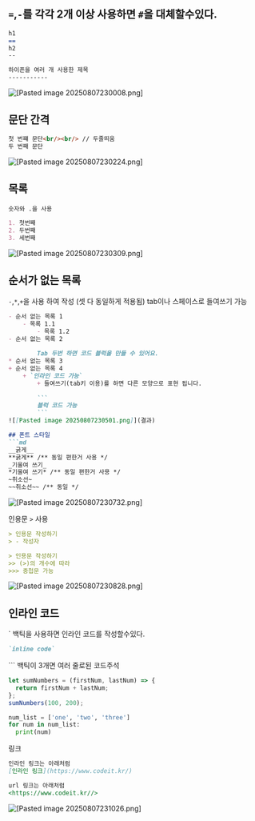 ## `=`,`-`를 각각 2개 이상 사용하면 `#`을 대체할수있다.

```markdown
h1
==
h2
--

하이픈을 여러 개 사용한 제목
-----------
```
![[Pasted image 20250807230008.png]](결과)

## 문단 간격
```markdown
첫 번쨰 문단<br/><br/> // 두줄띄움
두 번째 문단
```
![[Pasted image 20250807230224.png]](결과)

## 목록
`숫자와 .을 사용`
```markdown
1. 첫번째
2. 두번째
3. 세번째
```
![[Pasted image 20250807230309.png]](결과)

## 순서가 없는 목록
`-`,`*`,`+`을 사용 하여 작성 (셋 다 동일하게 적용됨)
tab이나 스페이스로 들여쓰기 가능
```Markdown
- 순서 없는 목록 1
    - 목록 1.1
        - 목록 1.2
- 순서 없는 목록 2
        
        Tab 두번 하면 코드 블럭을 만들 수 있어요.
* 순서 없는 목록 3
+ 순서 없는 목록 4
    + `인라인 코드 가능`
        + 들여쓰기(tab키 이용)를 하면 다른 모양으로 표현 됩니다.
        
        ```　
        블럭 코드 가능
        ```
![[Pasted image 20250807230501.png]](결과)

## 폰트 스타일
```md
__굵게__
**굵게** /** 동일 편한거 사용 */
_기울여 쓰기_
*기울여 쓰기* /** 동일 편한거 사용 */
~취소선~
~~취소선~~ /** 동일 */
```
![[Pasted image 20250807230732.png]](결과)

인용문 `>` 사용
```markdown
> 인용문 작성하기
> - 작성자

> 인용문 작성하기
>> (>)의 개수에 따라
>>> 중첩문 가능
```
![[Pasted image 20250807230828.png]](결과)

## 인라인 코드
\` 백틱을 사용하면 인라인 코드를 작성할수있다.
```md
`inline code`
```
\`\`\` 백틱이 3개면 여러 줄로된 코드주석
```javascript
let sumNumbers = (firstNum, lastNum) => {
  return firstNum + lastNum;
};
sumNumbers(100, 200);
```
```python
num_list = ['one', 'two', 'three']
for num in num_list:
  print(num) 
```

링크
```md
인라인 링크는 아래처럼
[인라인 링크](https://www.codeit.kr/)

url 링크는 아래처럼
<https://www.codeit.kr//>

```
![[Pasted image 20250807231026.png]](결과)